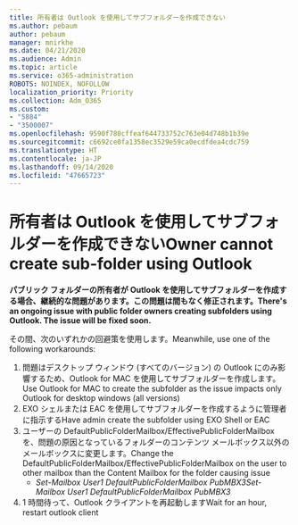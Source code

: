 ```yaml
---
title: 所有者は Outlook を使用してサブフォルダーを作成できない
ms.author: pebaum
author: pebaum
manager: mnirkhe
ms.date: 04/21/2020
ms.audience: Admin
ms.topic: article
ms.service: o365-administration
ROBOTS: NOINDEX, NOFOLLOW
localization_priority: Priority
ms.collection: Adm_O365
ms.custom:
- "5884"
- "3500007"
ms.openlocfilehash: 9590f780cffeaf644733752c763e04d748b1b39e
ms.sourcegitcommit: c6692ce0fa1358ec3529e59ca0ecdfdea4cdc759
ms.translationtype: HT
ms.contentlocale: ja-JP
ms.lasthandoff: 09/14/2020
ms.locfileid: "47665723"
---
```

# <a name="owner-cannot-create-sub-folder-using-outlook"></a><span data-ttu-id="a061b-102">所有者は Outlook を使用してサブフォルダーを作成できない</span><span class="sxs-lookup"><span data-stu-id="a061b-102">Owner cannot create sub-folder using Outlook</span></span>

<span data-ttu-id="a061b-103">**パブリック フォルダーの所有者が Outlook を使用してサブフォルダーを作成する場合、継続的な問題があります。この問題は間もなく修正されます。**</span><span class="sxs-lookup"><span data-stu-id="a061b-103">**There's an ongoing issue with public folder owners creating subfolders using Outlook. The issue will be fixed soon.**</span></span>

<span data-ttu-id="a061b-104">その間、次のいずれかの回避策を使用します。</span><span class="sxs-lookup"><span data-stu-id="a061b-104">Meanwhile, use one of the following workarounds:</span></span>

1. <span data-ttu-id="a061b-105">問題はデスクトップ ウィンドウ (すべてのバージョン) の Outlook にのみ影響するため、Outlook for MAC を使用してサブフォルダーを作成します。</span><span class="sxs-lookup"><span data-stu-id="a061b-105">Use Outlook for MAC to create the subfolder as the issue impacts only Outlook for desktop windows (all versions)</span></span>
2. <span data-ttu-id="a061b-106">EXO シェルまたは EAC を使用してサブフォルダーを作成するように管理者に指示する</span><span class="sxs-lookup"><span data-stu-id="a061b-106">Have admin create the subfolder using EXO Shell or EAC</span></span>
3. <span data-ttu-id="a061b-107">ユーザーの DefaultPublicFolderMailbox/EffectivePublicFolderMailbox を、問題の原因となっているフォルダーのコンテンツ メールボックス以外のメールボックスに変更します。</span><span class="sxs-lookup"><span data-stu-id="a061b-107">Change the DefaultPublicFolderMailbox/EffectivePublicFolderMailbox on the user to other mailbox than the Content Mailbox for the folder causing issue</span></span>  
    - <span data-ttu-id="a061b-108">*Set-Mailbox User1 DefaultPublicFolderMailbox PubMBX3*</span><span class="sxs-lookup"><span data-stu-id="a061b-108">*Set-Mailbox User1 DefaultPublicFolderMailbox PubMBX3*</span></span>
4. <span data-ttu-id="a061b-109">1 時間待って、Outlook クライアントを再起動します</span><span class="sxs-lookup"><span data-stu-id="a061b-109">Wait for an hour, restart outlook client</span></span>
